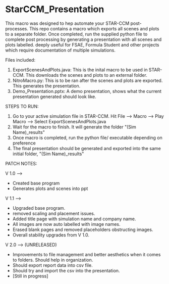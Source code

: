 # StarCCM_Presentation
This macro was designed to hep automate your STAR-CCM post-processes. This repo contains a macro which exports all scenes and plots to a separate folder. Once completed, run the supplied python file to complete post processing by generating a presentation with all scenes and plots labelled. deeply useful for FSAE, Formula Student and other projects which require documentation of multiple simulations.

Files included:
1. ExportScenesAndPlots.java: This is the inital macro to be used in STAR-CCM. This downloads the scenes and plots to an external folder.
2. NitroMacro.py: This is to be ran after the scenes and plots are exported. This generates the presentation.
3. Demo_Presentation.pptx: A demo presentation, shows what the current presentation generated should look like.

STEPS TO RUN:
1. Go to your active simulation file in STAR-CCM. Hit File --> Macro --> Play Macro --> Select ExportScenesAndPlots.java
2. Wait for the macro to finish. It will generate the folder "(Sim Name)_results"
3. Once macro is completed, run the python file/ executable depending on preference
4. The final presentation should be generated and exported into the same initial folder, "(Sim Name)_results"

PATCH NOTES:

V 1.0 -->
- Created base program
- Generates plots and scenes into ppt
  
V 1.1 --> 
- Upgraded base program.
- removed scaling and placement issues.
- Added title page with simulation name and company name.
- All images are now auto labelled with image names.
- Erased blank pages and removed placeholders obstructing images.
- Overall stability upgrades from V 1.0.

V 2.0 --> (UNRELEASED)
- Improvements to file management and better aesthetics when it comes to folders. Should help in organization.
- Should export report data into csv file.
- Should try and import the csv into the presentation.
- [Still in progress]
